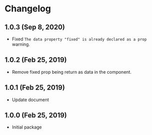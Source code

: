# Changelog

## 1.0.3 (Sep 8, 2020)

- Fixed `The data property "fixed" is already declared as a prop` warning.

## 1.0.2 (Feb 25, 2019)

- Remove fixed prop being return as data in the component.

## 1.0.1 (Feb 25, 2019)

- Update document

## 1.0.0 (Feb 25, 2019)

- Initial package
